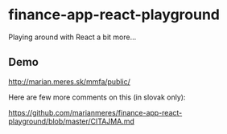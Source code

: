 # finance-app-react-playground

Playing around with React a bit more...

## Demo

http://marian.meres.sk/mmfa/public/

Here are few more comments on this (in slovak only):

https://github.com/marianmeres/finance-app-react-playground/blob/master/CITAJMA.md
